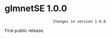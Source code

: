 # glmnetSE 1.0.0

                          Changes in version 1.0.0                        

First public release.
